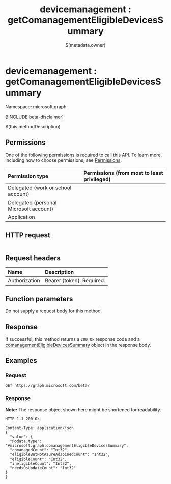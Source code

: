 ﻿---
title: "devicemanagement : getComanagementEligibleDevicesSummary"
description: ""
localization_priority: Normal
author: "$(metadata.owner)"
ms.prod: "microsoft-identity-platform"
doc_type: "apiPageType"
---

# devicemanagement : getComanagementEligibleDevicesSummary

Namespace: microsoft.graph

[!INCLUDE [beta-disclaimer](../../includes/beta-disclaimer.md)]

$(this.methodDescription)

## Permissions

One of the following permissions is required to call this API. To learn more, including how to choose permissions, see [Permissions](/graph/permissions-reference).

| Permission type                        | Permissions (from most to least privileged) |
| :------------------------------------- | :------------------------------------------ |
| Delegated (work or school account)     |                                             |
| Delegated (personal Microsoft account) |                                             |
| Application                            |                                             |

## HTTP request

<!-- {
  "blockType": "ignored"
}
-->

```http

```

## Request headers

| Name          | Description               |
| :------------ | :------------------------ |
| Authorization | Bearer {token}. Required. |

## Function parameters

Do not supply a request body for this method.

## Response

If successful, this method returns a `200 Ok` response code and a [comanagementEligibleDevicesSummary](../resources/comanagementEligibleDevicesSummary.md) object in the response body.

## Examples

### Request

<!-- {
  "blockType": "request",
  "name": "devicemanagement_getcomanagementeligibledevicessummary"
}
-->

```http
GET https://graph.microsoft.com/beta/

```

### Response

**Note:** The response object shown here might be shortened for readability.

<!-- {
  "blockType": "response",
  "truncated": true,
  "@odata.type": "microsoft.management.services.api.comanagementEligibleDevicesSummary"
}
-->

```http
HTTP 1.1 200 Ok

Content-Type: application/json
{
  "value": {
  "@odata.type": "#microsoft.graph.comanagementEligibleDevicesSummary",
  "comanagedCount": "Int32",
  "eligibleButNotAzureAdJoinedCount": "Int32",
  "eligibleCount": "Int32",
  "ineligibleCount": "Int32",
  "needsOsUpdateCount": "Int32"
}
}

```